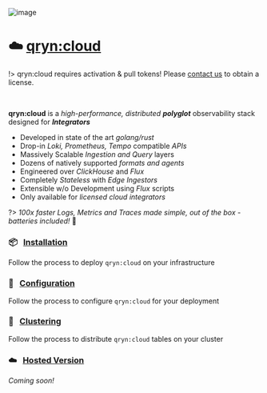 ![image](https://user-images.githubusercontent.com/1423657/197589119-bb790fba-dd50-412c-92c1-033675fa980a.png ':size=200')

# ☁️ [qryn:cloud](/cloud)
<a id=cloud name=cloud></a>

!> qryn:cloud requires activation & pull tokens! Please [contact us](mailto:info@qxip.net) to obtain a license.

<br>

**qryn:cloud** is a _high-performance, distributed_ _**polyglot**_ observability stack designed for _**Integrators**_

- Developed in state of the art _golang/rust_ 
- Drop-in _Loki, Prometheus, Tempo_ compatible _APIs_
- Massively Scalable _Ingestion and Query_ layers
- Dozens of natively supported _formats and agents_
- Engineered over _ClickHouse_ and _Flux_
- Completely _Stateless_ with _Edge Ingestors_
- Extensible w/o Development using _Flux_ scripts
- Only available for _licensed cloud integrators_

?> _100x faster Logs, Metrics and Traces made simple, out of the box - batteries included!_ 🔋


### 📦 &nbsp; [Installation](/cloud/installation)
Follow the process to deploy `qryn:cloud` on your infrastructure

### 📖 &nbsp; [Configuration](/cloud/env)
Follow the process to configure `qryn:cloud` for your deployment

### 🦑 &nbsp; [Clustering](/cloud/cluster)
Follow the process to distribute `qryn:cloud` tables on your cluster

### ☁️ &nbsp; [Hosted Version](/cloud)
_Coming soon!_
